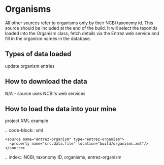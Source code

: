 Organisms
================================

All other sources refer to organisms only by their NCBI taxonomy id.  This source should be included at the end of the build.  It will select the taxonIds loaded into the Organism class, fetch details via the Entrez web service and fill in the organism names in the database.

Types of data loaded
--------------------

update organism entries

How to download the data 
---------------------------

N/A - source uses NCBI's web services

How to load the data into your mine
--------------------------------------

project XML example

.. code-block:: xml

    <source name="entrez-organism" type="entrez-organism">
      <property name="src.data.file" location="build/organisms.xml"/>
    </source>


.. index:: NCBI, taxonomy ID, organisms, entrez-organism
